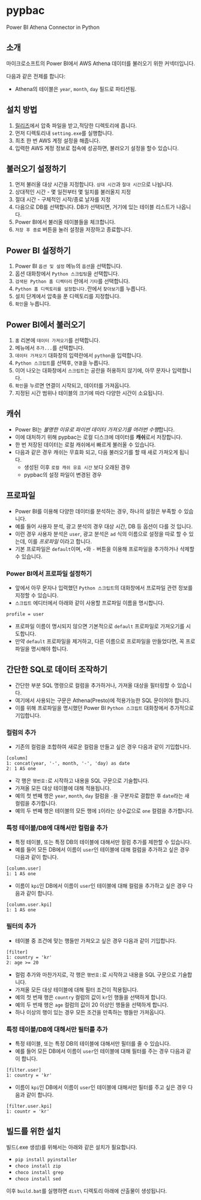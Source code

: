 # pypbac
Power BI Athena Connector in Python

## 소개

마이크로소프트의 Power BI에서 AWS Athena 데이터를 불러오기 위한 커넥터입니다. 

다음과 같은 전제를 합니다:

- Athena의 테이블은 `year`, `month`, `day` 필드로 파티션됨.

## 설치 방법

1. [릴리즈](https://github.com/haje01/pypbac/releases/)에서 압축 파일을 받고,적당한 디렉토리에 풉니다.
2. 먼저 디렉토리내 `setting.exe`를 실행합니다.
3. 최초 한 번 AWS 계정 설정을 해줍니다.
4. 입력한 AWS 계정 정보로 접속에 성공하면, 불러오기 설정을 할수 있습니다.


## 불러오기 설정하기
1. 먼저 불러올 대상 시간을 지정합니다. `상대 시간`과 `절대 시간`으로 나뉩니다.
  1. 상대적인 시간 - 몇 일전부터 몇 일치를 불러올지 지정
  2. 절대 시간 - 구체적인 시작/종료 날자를 지정
2. 다음으로 DB를 선택합니다. DB가 선택되면, 거기에 있는 테이블 리스트가 나옵니다.
3. Power BI에서 불러올 테이블들을 체크합니다.
4. `저장 후 종료` 버튼을 눌러 설정을 저장하고 종료합니다.

## Power BI 설정하기
1. Power BI `옵션 및 설정` 메뉴의 `옵션`을 선택합니다.
2. 옵션 대화창에서 `Python 스크립팅`을 선택합니다.
3. `검색된 Python 홈 디렉터리` 란에서 `기타`를 선택합니다.
3. `Python 홈 디렉토리를 설정합니다.`란에서 `찾아보기`를 누릅니다.
4. 설치 단계에서 압축을 푼 디렉토리를 지정합니다.
5. `확인`을 누릅니다.

## Power BI에서 불러오기
1. `홈` 리본에 `데이터 가져오기`를 선택합니다.
2. 메뉴에서 `추가...`를 선택합니다.
3. `데이터 가져오기` 대화창의 입력란에서 `python`을 입력합니다.
4. `Python 스크립트`를 선택후, `연결`을 누릅니다.
5. 이어 나오는 대화창에서 `스크립트`는 공란을 허용하지 않기에, 아무 문자나 입력합니다.
6. `확인`을 누르면 연결이 시작되고, 데이터를 가져옵니다.
7. 지정된 시간 범위나 테이블의 크기에 따라 다양한 시간이 소요됩니다.

## 캐쉬
- Power BI는 *불명한 이유로 파이썬 데이터 가져오기를 여러번 수행*합니다.
- 이에 대처하기 위해 pypbac는 로컬 디스크에 데이터를 **캐쉬**로서 저장합니다.
- 한 번 저장된 데이터는 로컬 캐쉬에서 빠르게 불러올 수 있습니다.
- 다음과 같은 경우 캐쉬는 무효화 되고, 다음 불러오기를 할 때 새로 가져오게 됩니다.
  - 생성된 이후 `로컬 캐쉬 유효 시간` 보다 오래된 경우
  - pypbac의 설정 파일이 변경된 경우

## 프로파일
- Power BI를 이용해 다양한 데이터를 분석하는 경우, 하나의 설정은 부족할 수 있습니다.
- 예를 들어 사용자 분석, 광고 분석의 경우 대상 시간, DB 등 옵션이 다를 것 입니다.
- 이런 경우 사용자 분석은 `user`, 광고 분석은 `ad` 식의 이름으로 설정을 따로 할 수 있는데, 이를 *프로파일* 이라고 합니다.
- 기본 프로파일은 `default`이며, `+`와 `-` 버튼을 이용해 프로파일을 추가하거나 삭제할 수 있습니다.

### Power BI에서 프로파일 설정하기
- 앞에서 아무 문자나 입력했던 `Python 스크립트`의 대화창에서 프로파일 관련 정보를 지정할 수 있습니다.
- `스크립트` 에디터에서 아래와 같이 사용할 프로파일 이름을 명시합니다.
```
profile = user
```
- 프로파일 이름이 명시되지 않으면 기본적으로 `default` 프로파일로 가져오기를 시도합니다.
- 만약 `default` 프로파일을 제거하고, 다른 이름으로 프로파일을 만들었다면, 꼭 프로파일을 명시해야 합니다.


## 간단한 SQL로 데이터 조작하기

- 간단한 부분 SQL 명령으로 컬럼을 추가하거나, 가져올 대상을 필터링할 수 있습니다. 
- 여기에서 사용되는 구문은 Athena(Presto)에 적용가능한 SQL 문이어야 합니다.
- 이를 위해 프로파일을 명시했던 Power BI `Python 스크립트` 대화창에서 추가적으로 기입합니다.

### 컬럼의 추가
- 기존의 컬럼을 조합하여 새로운 컬럼을 만들고 싶은 경우 다음과 같이 기입합니다.
```
[column]
1: concat(year, '-', month, '-', 'day) as date
2: 1 AS one
```
- 각 행은 `행번호:`로 시작하고 내용을 SQL 구문으로 기술합니다.
- 가져올 모든 대상 테이블에 대해 적용됩니다.
- 예의 첫 번째 행은 `year`, `month`, `day` 컬럼을 `-`을 구분자로 결합한 후 `date`라는 새 컬럼을 추가합니다.
- 예의 두 번째 행은 테이블의 모든 행에 `1`이라는 상수값으로 `one` 컬럼을 추가합니다.

### 특정 테이블/DB에 대해서만 컬럼을 추가
- 특정 테이블, 또는 특정 DB의 테이블에 대해서만 컬럼 추가를 제한할 수 있습니다.
- 예를 들어 모든 DB에서 이름이 `user`인 테이블에 대해 컬럼을 추가하고 싶은 경우 다음과 같이 합니다.
```
[column.user]
1: 1 AS one
```

- 이름이 `kpi`인 DB에서 이름이 `user`인 테이블에 대해 컬럼을 추가하고 싶은 경우 다음과 같이 합니다.
```
[column.user.kpi]
1: 1 AS one
```

### 필터의 추가
- 테이블 중 조건에 맞는 행들만 가져오고 싶은 경우 다음과 같이 기입합니다.
```
[filter]
1: country = 'kr'
2: age >= 20
```
- 컬럼 추가와 마찬가지로, 각 행은 `행번호:`로 시작하고 내용을 SQL 구문으로 기술합니다.
- 가져올 모든 대상 테이블에 대해 필터 조건이 적용됩니다.
- 예의 첫 번재 행은 `country` 컬럼의 값이 `kr`인 행들을 선택하게 합니다.
- 예의 두 번재 행은 `age` 컬럼의 값이 20 이상인 행들을 선택하게 합니다.
- 하나 이상의 행이 있는 경우 모든 조건을 만족하는 행들만 가져옵니다. 

### 특정 테이블/DB에 대해서만 필터를 추가
- 특정 테이블, 또는 특정 DB의 테이블에 대해서만 필터를 줄 수 있습니다.
- 예를 들어 모든 DB에서 이름이 `user`인 테이블에 대해 필터를 주는 경우 다음과 같이 합니다.
```
[filter.user]
1: country = 'kr'
```

- 이름이 `kpi`인 DB에서 이름이 `user`인 테이블에 대해서만 필터를 주고 싶은 경우 다음과 같이 합니다.
```
[filter.user.kpi]
1: countr = 'kr'
```

## 빌드를 위한 설치

빌드(.exe 생성)를 위해서는 아래와 같은 설치가 필요합니다.

- `pip install pyinstaller`
- `choco install zip`
- `choco install grep`
- `choco install sed`

이후 `build.bat`를 실행하면 `dist\` 디렉토리 아래에 산출물이 생성됩니다.
